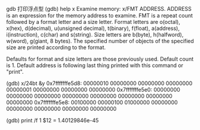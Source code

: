 gdb 打印浮点型
(gdb) help x
Examine memory: x/FMT ADDRESS.
ADDRESS is an expression for the memory address to examine.
FMT is a repeat count followed by a format letter and a size letter.
Format letters are o(octal), x(hex), d(decimal), u(unsigned decimal),
  t(binary), f(float), a(address), i(instruction), c(char) and s(string).
Size letters are b(byte), h(halfword), w(word), g(giant, 8 bytes).
The specified number of objects of the specified size are printed
according to the format.
 
Defaults for format and size letters are those previously used.
Default count is 1.  Default address is following last thing printed
with this command or "print".
 
 
(gdb) x/24bt &y
0x7fffffffe5d8: 00000010        00000000        00000000        00000000        00000001        00000000        00000000        00000000
0x7fffffffe5e0: 00000000        00000000        00000000        00000000        00000000        00000000        00000000        00000000
0x7fffffffe5e8: 00100000        00000100        01000000        00000000        00000000        00000000        00000000        00000000

 
(gdb) print /f 1
$12 = 1.40129846e-45
 